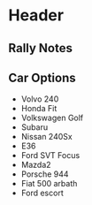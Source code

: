 <!-- TITLE: Tyler -->
<!-- SUBTITLE: A quick summary of Tyler -->

# Header
## Rally Notes

## Car Options
* Volvo 240
* Honda Fit
* Volkswagen Golf 
* Subaru
* Nissan 240Sx
* E36
* Ford SVT Focus
* Mazda2
* Porsche 944
* Fiat 500 arbath
* Ford escort